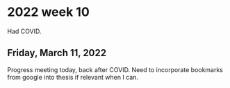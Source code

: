 # 2022 week 10

Had COVID.

## Friday, March 11, 2022

Progress meeting today, back after COVID.
Need to incorporate bookmarks from google into thesis if relevant when I can.